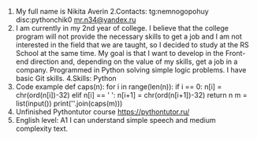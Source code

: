 1. My full name is Nikita Averin
2.Contacts:
    tg:nemnogopohuy
    disc:pythonchik0
    mr.n34@yandex.ru
3. I am currently in my 2nd year of college. I believe that the college program will not provide the necessary skills to get a job and I am not interested in the field that we are taught, so I decided to study at the RS School at the same time. My goal is that I want to develop in the Front-end direction and, depending on the value of my skills, get a job in a company.
Programmed in Python solving simple logic problems. I have basic Git skills.
4.Skills:
Python
5. Code example
def caps(n):
    for i in range(len(n)):
        if i == 0:
            n[i] = chr(ord(n[i])-32)
        elif n[i] == ' ':
            n[i+1] = chr(ord(n[i+1])-32)
    return n
m = list(input())
print(''.join(caps(m)))
6. Unfinished Pythontutor course https://pythontutor.ru/
7. English level: A1
I can understand simple speech and medium complexity text.
